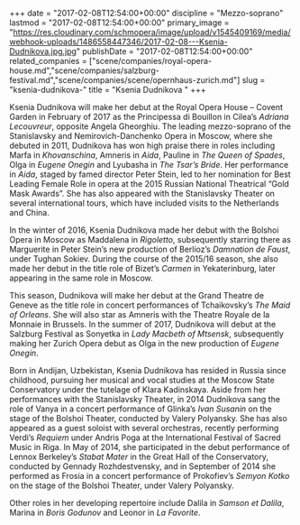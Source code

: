 +++
date = "2017-02-08T12:54:00+00:00"
discipline = "Mezzo-soprano"
lastmod = "2017-02-08T12:54:00+00:00"
primary_image = "https://res.cloudinary.com/schmopera/image/upload/v1545409169/media/webhook-uploads/1486558447346/2017-02-08---Ksenia-Dudnikova.jpg.jpg"
publishDate = "2017-02-08T12:54:00+00:00"
related_companies = ["scene/companies/royal-opera-house.md","scene/companies/salzburg-festival.md","scene/companies/scene/opernhaus-zurich.md"]
slug = "ksenia-dudnikova-"
title = "Ksenia Dudnikova "
+++

Ksenia Dudnikova will make her debut at the Royal Opera House – Covent Garden in February of 2017 as the Principessa di Bouillon in Cilea’s *Adriana Lecouvreur*, opposite Angela Gheorghiu. The leading mezzo-soprano of the Stanislavsky and Nemirovich-Danchenko Opera in Moscow, where she debuted in 2011, Dudnikova has won high praise there in roles including Marfa in *Khovanschina*, Amneris in *Aida*, Pauline in *The Queen of Spades*, Olga in *Eugene Onegin* and Lyubasha in *The Tsar’s Bride*. Her performance in *Aida*, staged by famed director Peter Stein, led to her nomination for Best Leading Female Role in opera at the 2015 Russian National Theatrical “Gold Mask Awards”. She has also appeared with the Stanislavsky Theater on several international tours, which have included visits to the Netherlands and China.

In the winter of 2016, Ksenia Dudnikova made her debut with the Bolshoi Opera in Moscow as Maddalena in *Rigoletto*, subsequently starring there as Marguerite in Peter Stein’s new production of Berlioz’s *Damnation de Faust*, under Tughan Sokiev. During the course of the 2015/16 season, she also made her debut in the title role of Bizet’s *Carmen* in Yekaterinburg, later appearing in the same role in Moscow.

This season, Dudnikova will make her debut at the Grand Theatre de Geneve as the title role in concert performances of Tchaikovsky’s *The Maid of Orleans*. She will also star as Amneris with the Theatre Royale de la Monnaie in Brussels. In the summer of 2017, Dudnikova will debut at the Salzburg Festival as Sonyetka in *Lady Macbeth of Mtsensk*, subsequently making her Zurich Opera debut as Olga in the new production of *Eugene Onegin*.

Born in Andijan, Uzbekistan, Ksenia Dudnikova has resided in Russia since childhood, pursuing her musical and vocal studies at the Moscow State Conservatory under the tutelage of Klara Kadinskaya. Aside from her performances with the Stanislavsky Theater, in 2014 Dudnikova sang the role of Vanya in a concert performance of Glinka’s *Ivan Susanin* on the stage of the Bolshoi Theater, conducted by Valery Polyansky. She has also appeared as a guest soloist with several orchestras, recently performing Verdi’s *Requiem* under Andris Poga at the International Festival of Sacred Music in Riga. In May of 2014, she participated in the debut performance of Lennox Berkeley’s *Stabat Mater* in the Great Hall of the Conservatory, conducted by Gennady Rozhdestvensky, and in September of 2014 she performed as Frosia in a concert performance of Prokofiev’s *Semyon Kotko* on the stage of the Bolshoi Theater, under Valery Polyansky.

Other roles in her developing repertoire include Dalila in *Samson et Dalila*, Marina in *Boris Godunov* and Leonor in *La Favorite*.
